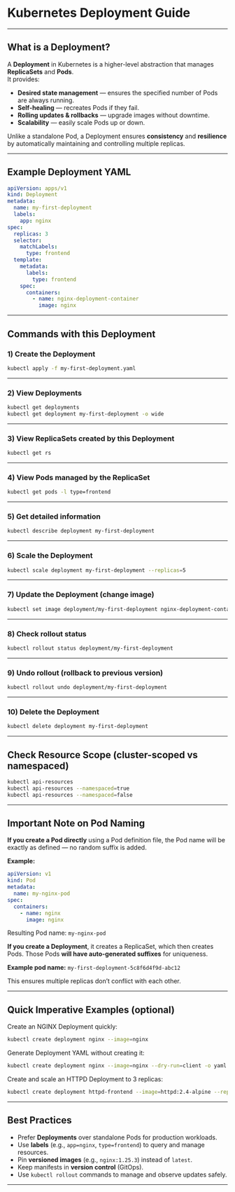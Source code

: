 # Kubernetes Deployment Guide

---

## What is a Deployment?

A **Deployment** in Kubernetes is a higher-level abstraction that manages **ReplicaSets** and **Pods**.  
It provides:

- **Desired state management** — ensures the specified number of Pods are always running.
- **Self-healing** — recreates Pods if they fail.
- **Rolling updates & rollbacks** — upgrade images without downtime.
- **Scalability** — easily scale Pods up or down.

Unlike a standalone Pod, a Deployment ensures **consistency** and **resilience** by automatically maintaining and controlling multiple replicas.

---

## Example Deployment YAML

```yaml
apiVersion: apps/v1
kind: Deployment
metadata:
  name: my-first-deployment
  labels:
    app: nginx
spec:
  replicas: 3
  selector:
    matchLabels:
      type: frontend
  template:
    metadata:
      labels:
        type: frontend
    spec:
      containers:
        - name: nginx-deployment-container
          image: nginx
```

---

## Commands with this Deployment

### 1) Create the Deployment
```bash
kubectl apply -f my-first-deployment.yaml
```

---

### 2) View Deployments
```bash
kubectl get deployments
kubectl get deployment my-first-deployment -o wide
```

---

### 3) View ReplicaSets created by this Deployment
```bash
kubectl get rs
```

---

### 4) View Pods managed by the ReplicaSet
```bash
kubectl get pods -l type=frontend
```

---

### 5) Get detailed information
```bash
kubectl describe deployment my-first-deployment
```

---

### 6) Scale the Deployment
```bash
kubectl scale deployment my-first-deployment --replicas=5
```

---

### 7) Update the Deployment (change image)
```bash
kubectl set image deployment/my-first-deployment nginx-deployment-container=nginx:1.25.3
```

---

### 8) Check rollout status
```bash
kubectl rollout status deployment/my-first-deployment
```

---

### 9) Undo rollout (rollback to previous version)
```bash
kubectl rollout undo deployment/my-first-deployment
```

---

### 10) Delete the Deployment
```bash
kubectl delete deployment my-first-deployment
```

---

## Check Resource Scope (cluster-scoped vs namespaced)
```bash
kubectl api-resources
kubectl api-resources --namespaced=true
kubectl api-resources --namespaced=false
```

---

## Important Note on Pod Naming

**If you create a Pod directly** using a Pod definition file, the Pod name will be exactly as defined — no random suffix is added.

**Example:**
```yaml
apiVersion: v1
kind: Pod
metadata:
  name: my-nginx-pod
spec:
  containers:
    - name: nginx
      image: nginx
```
Resulting Pod name: `my-nginx-pod`

**If you create a Deployment**, it creates a ReplicaSet, which then creates Pods. Those Pods **will have auto-generated suffixes** for uniqueness.

**Example pod name:** `my-first-deployment-5c8f6d4f9d-abc12`

This ensures multiple replicas don’t conflict with each other.

---

## Quick Imperative Examples (optional)

Create an NGINX Deployment quickly:
```bash
kubectl create deployment nginx --image=nginx
```

Generate Deployment YAML without creating it:
```bash
kubectl create deployment nginx --image=nginx --dry-run=client -o yaml
```

Create and scale an HTTPD Deployment to 3 replicas:
```bash
kubectl create deployment httpd-frontend --image=httpd:2.4-alpine --replicas=3
```

---

## Best Practices

- Prefer **Deployments** over standalone Pods for production workloads.
- Use **labels** (e.g., `app=nginx`, `type=frontend`) to query and manage resources.
- Pin **versioned images** (e.g., `nginx:1.25.3`) instead of `latest`.
- Keep manifests in **version control** (GitOps).
- Use `kubectl rollout` commands to manage and observe updates safely.

---